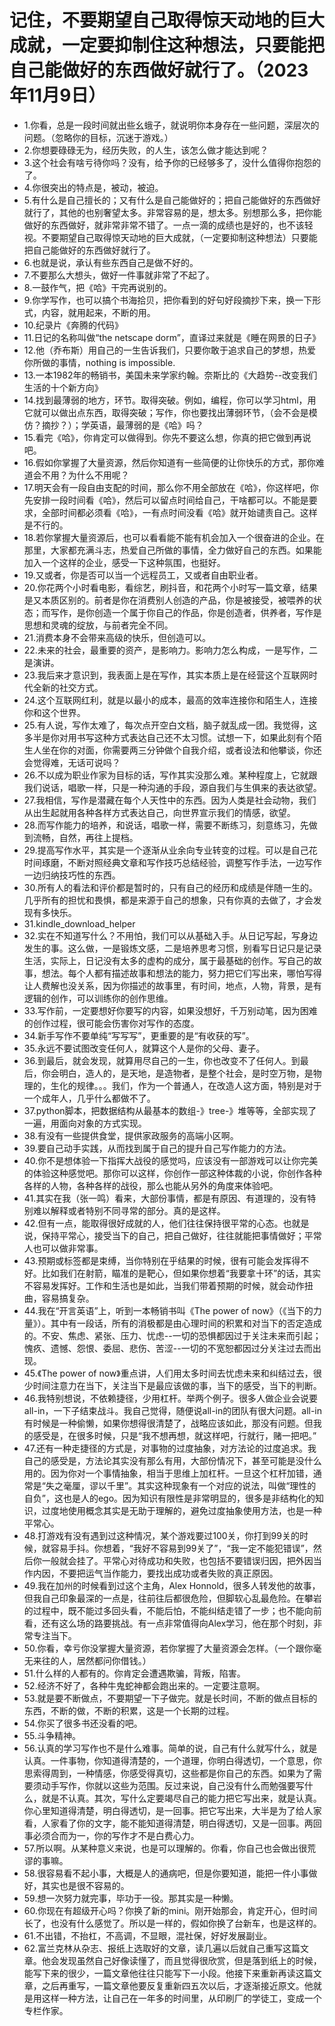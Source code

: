 # 记住，不要期望自己取得惊天动地的巨大成就，一定要抑制住这种想法，只要能把自己能做好的东西做好就行了。（2023年11月9日） 

- 1.你看，总是一段时间就出些幺蛾子，就说明你本身存在一些问题，深层次的问题。（忽略你的目标，沉迷于游戏。）
- 2.你想要碌碌无为，经历失败，的人生，该怎么做才能达到呢？
- 3.这个社会有啥亏待你吗？没有，给予你的已经够多了，没什么值得你抱怨的了。
- 4.你很突出的特点是，被动，被迫。
- 5.有什么是自己擅长的；又有什么是自己能做好的；把自己能做好的东西做好就行了，其他的也别奢望太多。非常容易的是，想太多。别想那么多，把你能做好的东西做好，就非常非常不错了。一点一滴的成绩也是好的，也不该轻视。不要期望自己取得惊天动地的巨大成就，（一定要抑制这种想法）只要能把自己能做好的东西做好就行了。
- 6.也就是说，承认有些东西自己是做不好的。
- 7.不要那么大想头，做好一件事就非常了不起了。
- 8.一鼓作气，把《哈》干完再说别的。
- 9.你学写作，也可以搞个书海拾贝，把你看到的好句好段摘抄下来，换一下形式，内容，就用起来，不断的用。
- 10.纪录片《奔腾的代码》
- 11.日记的名称叫做“the netscape dorm”，直译过来就是《睡在网景的日子》
- 12.他（乔布斯）用自己的一生告诉我们，只要你敢于追求自己的梦想，热爱你所做的事情，nothing is impossible.
- 13.一本1982年的畅销书，美国未来学家约翰。奈斯比的《大趋势--改变我们生活的十个新方向》
- 14.找到最薄弱的地方，环节。取得突破。例如，编程，你可以学习html，用它就可以做出点东西，取得突破；写作，你也要找出薄弱环节，（会不会是模仿？摘抄？）；学英语，最薄弱的是《哈》吗？
- 15.看完《哈》，你肯定可以做得到。你先不要这么想，你真的把它做到再说吧。
- 16.假如你掌握了大量资源，然后你知道有一些简便的让你快乐的方式，那你难道会不用？为什么不用呢？
- 17.明天会有一段自由支配的时间，那么你不用全部放在《哈》，你这样吧，你先安排一段时间看《哈》，然后可以留点时间给自己，干啥都可以。不能是要求，全部时间都必须看《哈》，一有点时间没看《哈》就开始谴责自己。这样是不行的。
- 18.若你掌握大量资源后，也可以看看能不能有机会加入一个很奋进的企业。在那里，大家都充满斗志，热爱自己所做的事情，全力做好自己的东西。如果能加入一个这样的企业，感受一下这种氛围，也挺好。
- 19.又或者，你是否可以当一个远程员工，又或者自由职业者。
- 20.你花两个小时看电影，看综艺，刷抖音，和花两个小时写一篇文章，结果是又本质区别的。前者是你在消费别人创造的产品，你是被接受，被喂养的状态；而写作，是你创造一个属于你自己的作品，你是创造者，供养者，写作是思想和灵魂的绽放，与前者完全不同。
- 21.消费本身不会带来高级的快乐，但创造可以。
- 22.未来的社会，最重要的资产，是影响力。影响力怎么构成，一是写作，二是演讲。
- 23.我后来才意识到，我表面上是在写作，其实本质上是在经营这个互联网时代全新的社交方式。
- 24.这个互联网红利，就是以最小的成本，最高的效率连接你和陌生人，连接你和这个世界。
- 25.有人说，写作太难了，每次点开空白文档，脑子就乱成一团。我觉得，这多半是你对用书写这种方式表达自己还不太习惯。试想一下，如果此刻有个陌生人坐在你的对面，你需要两三分钟做个自我介绍，或者设法和他攀谈，你还会觉得难，无话可说吗？
- 26.不以成为职业作家为目标的话，写作其实没那么难。某种程度上，它就跟我们说话，唱歌一样，只是一种沟通的手段，源自我们与生俱来的表达欲望。
- 27.我相信，写作是潜藏在每个人天性中的东西。因为人类是社会动物，我们从出生起就用各种各样方式表达自己，向世界宣示我们的情感，欲望。
- 28.而写作能力的培养，和说话，唱歌一样，需要不断练习，刻意练习，先做到流畅，自然，再往上提档。
- 29.提高写作水平，其实是一个逐渐从业余向专业转变的过程。可以是自己花时间琢磨，不断对照经典文章和写作技巧总结经验，调整写作手法，一边写作一边归纳技巧性的东西。
- 30.所有人的看法和评价都是暂时的，只有自己的经历和成绩是伴随一生的。几乎所有的担忧和畏惧，都是来源于自己的想象，只有你真的去做了，才会发现有多快乐。
- 31.kindle_download_helper
- 32.实在不知道写什么？不用怕，我们可以从基础入手。从日记写起，写身边发生的事。这么做，一是锻炼文感，二是培养思考习惯，别看写日记只是记录生活，实际上，日记没有太多的虚构的成分，属于最基础的创作。写自己的故事，想法。每个人都有描述故事和想法的能力，努力把它们写出来，哪怕写得让人费解也没关系，因为你描述的故事里，有时间，地点，人物，背景，是有逻辑的创作，可以训练你的创作思维。
- 33.写作前，一定要想好你要写的内容，如果没想好，千万别动笔，因为困难的创作过程，很可能会伤害你对写作的态度。
- 34.新手写作不要单纯“写写写”，更重要的是“有收获的写”。
- 35.永远不要试图改变任何人，就算这个人是你的父母、妻子。
- 36.到最后，就会发现，就算用尽自己的一生，你也改变不了任何人。到最后，你会明白，造人的，是天地，是造物者，是整个社会，是时空万物，是物理的，生化的规律。。。我们，作为一个普通人，在改造人这方面，特别是对于一个成年人，几乎什么都做不了。
- 37.python脚本，把数据结构从最基本的数组-》tree-》堆等等，全部实现了一遍，用面向对象的方式实现。
- 38.有没有一些提供食堂，提供家政服务的高端小区啊。
- 39.要自己动手实践，从而找到属于自己的提升自己写作能力的方法。
- 40.你不是想体验一下指挥大战役的感觉吗，应该没有一部游戏可以让你完美的体验这种感觉吧。那你可以这样，你创作一部这种体裁的小说，你创作各种各样的人物，各种各样的战役，那么也能从另外的角度来体验吧。
- 41.其实在我（张一鸣）看来，大部份事情，都是有原因、有道理的，没有特别难以解释或者特别不同寻常的部分。真的是这样。
- 42.但有一点，能取得很好成就的人，他们往往保持很平常的心态。也就是说，保持平常心，接受当下的自己，把自己做好，往往就能把事情做好；平常人也可以做非常事。
- 43.预期或标签都是束缚，当你特别在乎结果的时候，很有可能会发挥得不好。比如我们在射箭，瞄准的是靶心，但如果你想着“我要拿十环”的话，其实不容易发挥好。工作和生活也是如此，当我们带着预期的时候，就会动作扭曲，容易搞复杂。
- 44.我在“开言英语”上，听到一本畅销书叫《The power of now》（《当下的力量》）。其中有一段话，所有的消极都是由心理时间的积累和对当下的否定造成的。不安、焦虑、紧张、压力、忧虑--一切的恐惧都因过于关注未来而引起；愧疚、遗憾、怨恨、委屈、悲伤、苦涩--一切的不宽恕都因过分关注过去而出现。
- 45.《The power of now》重点讲，人们用太多时间去忧虑未来和纠结过去，很少时间注意力在当下，关注当下是最应该做的事，当下的感受，当下的判断。
- 46.我特别想说，不依赖捷径，少用杠杆。举两个例子。很多人做企业会说要all-in，一下子结束战斗。我自己觉得，随便说all-in的团队有很大问题。all-in有时候是一种偷懒，如果你想得很清楚了，战略应该如此，那没有问题。但我的感受是，在很多时候，只是“我不想再想，就这样吧，行就行，赌一把吧。”
- 47.还有一种走捷径的方式是，对事物的过度抽象，对方法论的过度追求。我自己的感受是，方法论其实没有那么有用，大部份情况下，甚至可能是没什么用的。因为你对一个事情抽象，相当于思维上加杠杆。一旦这个杠杆加错，通常是“失之毫厘，谬以千里”。其实这种现象有一个对应的说法，叫做“理性的自负”，这也是人的ego。因为知识有限性是非常明显的，很多是非结构化的知识，过度地使用概念其实是无助于理解的，避免过度抽象使用方法，也是一种平常心。
- 48.打游戏有没有遇到过这种情况，某个游戏要过100关，你打到99关的时候，就容易手抖。你想着，“我好不容易到99关了”，“我一定不能犯错误”，然后你一般就会挂了。平常心对待成功和失败，也包括不要错误归因，把外因当作内因，不要把运气当作能力，要找出成功或者失败的真正原因。
- 49.我在加州的时候看到过这个主角，Alex Honnold，很多人转发他的故事，但我自己印象最深的一点是，往前往后都很危险，但脚软心乱最危险。在攀岩的过程中，既不能过多回头看，不能后怕，不能纠结走错了一步；也不能向前看，还有这么场的路要挑战。有一点非常值得向Alex学习，他在那个时刻，非常专注当下。
- 50.你看，幸亏你没掌握大量资源，若你掌握了大量资源会怎样。（一个跟你毫无来往的人，居然都问你借钱。）
- 51.什么样的人都有的。你肯定会遭遇欺骗，背叛，陷害。
- 52.经济不好了，各种牛鬼蛇神都会跑出来的。一定要注意啊。
- 53.就是要不断做点，不要期望一下子做完。就是长时间，不断的做点目标的东西，不断的做，不断的积累，这是一个长期的过程。
- 54.你买了很多书还没看的吧。
- 55.斗争精神。
- 56.认真的学习写作也不是什么难事。简单的说，自己有什么就写什么，就是认真。一件事物，你知道得清楚的，一个道理，你明白得透切，一个意思，你思索得周到，一种情感，你感受得真切，这些都是你自己的东西。如果为了需要须动手写作，你就以这些为范围。反过来说，自己没有什么而勉强要写什么，就是不认真。其次，写什么定要竭尽自己的能力把它写出来，就是认真。你心里知道得清楚，明白得透切，是一回事。把它写出来，大半是为了给人家看，人家看了你的文字，能不能知道得清楚，明白得透切，又是一回事。两回事必须合而为一，你的写作才不是白费心力。
- 57.所以啊。从某种意义来说，也是可以理解的。你看，你自己也会做出很荒谬的事嘛。
- 58.很容易看不起小事，大概是人的通病吧，但是你要知道，能把一件小事做好，其实也是很不容易的。
- 59.想一次努力就完事，毕功于一役。那其实是一种懒。
- 60.你现在有超级开心吗？你换了新的mini。刚开始那会，肯定开心，但时间长了，也没有什么感觉了。所以是一样的，假如你换了台新车，也是这样的。
- 61.不出错，不抬杠，不高调，不显眼，混社保，好好发展副业。
- 62.富兰克林从杂志、报纸上选取好的文章，读几遍以后就自己重写这篇文章。他会发现虽然自己好像读懂了，而且觉得很欣赏，但是落到纸上的时候，能写下来的很少，一篇文章他往往只能写下一小段。他接下来重新再读这篇文章，之后再重写，一篇文章他要反复重新四五次以后，才逐渐接近原文。他就是用这样一种方法，让自己在一年多的时间里，从印刷厂的学徒工，变成一个专栏作家。 


